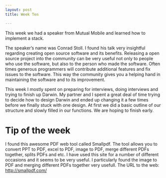 ```yaml
---
layout: post
title: Week Ten

---
```


This week we had a speaker from Mutual Mobile and learned how to implement a stack. 

The speaker’s name was Conrad Stoll. I found his talk very insightful regarding creating open source software and its benefits. Releasing a open source project into the community can be very useful not only to people who use the software, but also to the person who made the software. Often times generous programmers will contribute additional features and fix issues to the software. This way the community gives you a helping hand in maintaining the software and to its improvement.

This week I mostly spent on preparing for interviews, doing interviews and trying to finish up Darwin. My partner and I spent a great deal of time trying to decide how to design Darwin and ended up changing it a few times before we finally stuck with one design. At first we did a basic outline of our structure and slowly filled in our functions. We are hoping to finish early. 
 
<h1>Tip of the week</h1>

I found this awesome PDF web tool called Smallpdf. The tool allows you to convert PPT to PDF, excel to PDF, image to PDF, merge different PDFs together, splits PDFs and etc. I have used this site for a number of different occasions and it seems to be very useful. I particularly found the image to PDF and merging different PDFs together very usefull. The URL to the web:  http://smallpdf.com/